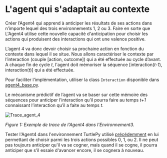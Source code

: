 # L'agent qui s'adaptait au contexte

Créer l’Agent4 qui apprend à anticiper les résultats de ses actions dans n’importe lequel des trois environnements 1, 2 ou 3. Faire en sorte que L'Agent4 utilise cette nouvelle capacité d'anticipation pour choisir les actions qui produisent des interactions qui ont une valence positive.

L’agent 4 va donc devoir choisir sa prochaine action en fonction du contexte dans lequel il se situe.
Nous allons caractériser le contexte par l’interaction (couple [action, outcome]) qui a été effectuée au cycle d’avant. 
A chaque fin de cycle _t_, l'agent doit mémoriser la séquence [interaction(_t-1_), interaction(_t_)] qui a été effectuée.

Pour faciliter l'implémentation, utiliser la class `Interaction` disponible dans [agent4_base.py](../agent4_base.py).

Le mécanisme prédictif de l’agent va se baser sur cette mémoire des séquences pour anticiper l’interaction qu’il pourra faire au temps _t+1_ connaissant l’interaction qu’il a faite au temps _t_.

![Trace_agent_4](trace_agent4.png)

_Figure 1: Exemple de trace de l'Agent4 dans l'Environnement3._

Tester l'Agent4 dans l'environnement TurtlePy utilisé [précédemment](Agent-3) en lui permettant de choisir parmi les trois actions possibles 0, 1, ou 2. Il ne peut pas toujours anticiper qu'il va se cogner, mais quand il se cogne, il pourra anticiper que s'il essaie d'avancer encore, il se cognera à nouveau. 
